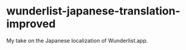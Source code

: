 wunderlist-japanese-translation-improved
========================================

My take on the Japanese localization of Wunderlist.app.
